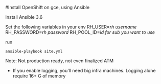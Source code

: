 #Install OpenShift on gce, using Ansible

Install Ansible 3.6

Set the following variables in your env
RH_USER=*rh username*
RH_PASSWORD=*rh password*
RH_POOL_ID=*id for sub you want to use*

run
```
ansible-playbook site.yml
```

Note: Not production ready, not even finalized ATM
* If you enable logging, you'll need big infra machines. Logging alone require 16+ G of memory
